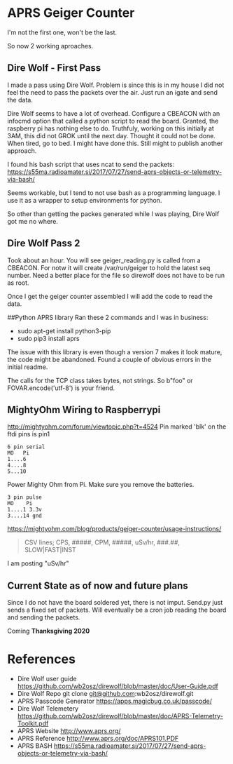 # APRS Geiger Counter
I'm not the first one, won't be the last. 

So now 2 working aproaches.

## Dire Wolf - First Pass
I made a pass using Dire Wolf. Problem is since this is in my house I did not feel 
the need to pass the packets over the air. Just run an igate and send the data. 

Dire Wolf seems to have a lot of overhead. Configure a CBEACON with an infocmd option that 
called a python script to read the board. Granted, the raspberry pi has nothing else to do.
Truthfuly, working on this initially at 3AM, this did not GROK until the next day. Thought 
it could not be done. When tired, go to bed. I might have done this. Still might to publish another approach.

I found his bash script that uses ncat to send the packets:
https://s55ma.radioamater.si/2017/07/27/send-aprs-objects-or-telemetry-via-bash/

Seems workable, but I tend to not use bash as a programming language. I use it as a wrapper to setup environments for 
python.

So other than getting the packes generated while I was playing, Dire Wolf got me no where.
## Dire Wolf Pass 2
Took about an hour.  You will see geiger_reading.py is called from a CBEACON.  For notw it will create /var/run/geiger to hold the latest seq number.  Need a better place for the file so direwolf does not have to be run as root.

Once I get the geiger counter assembled I will add the code to read the data.

##Python APRS library
Ran these 2 commands and I was in business:
* sudo apt-get install python3-pip
* sudo pip3 install aprs

The issue with this library is even though a version 7 makes it look mature, the code might be abandoned.
Found a couple of obvious errors in the initial readme.

The calls for the TCP class takes bytes, not strings. So b"foo" or FOVAR.encode('utf-8') is your friend.

## MightyOhm Wiring to Raspberrypi
http://mightyohm.com/forum/viewtopic.php?t=4524
Pin marked 'blk' on the ftdi pins is pin1

```
6 pin serial
MO   Pi
1....6
4....8
5...10
```

Power Mighty Ohm from Pi.  Make sure you remove the batteries.
```
3 pin pulse
MO    Pi
1....1 3.3v
3....14 gnd
```


https://mightyohm.com/blog/products/geiger-counter/usage-instructions/
> CSV lines;  CPS, #####, CPM, #####, uSv/hr, ###.##, SLOW|FAST|INST

I am posting "uSv/hr"

## Current State as of now and future plans
Since I do not have the board soldered yet, there is not imput. Send.py just sends a fixed set of packets.
Will eventually be a cron job reading the board and sending the packets.

Coming **Thanksgiving 2020**


# References
* Dire Wolf user guide https://github.com/wb2osz/direwolf/blob/master/doc/User-Guide.pdf
* Dire Wolf Repo git clone git@github.com:wb2osz/direwolf.git
* APRS Passcode Generator https://apps.magicbug.co.uk/passcode/
* Dire Wolf Telemetery https://github.com/wb2osz/direwolf/blob/master/doc/APRS-Telemetry-Toolkit.pdf
* APRS Website http://www.aprs.org/
* APRS Reference http://www.aprs.org/doc/APRS101.PDF
* APRS BASH https://s55ma.radioamater.si/2017/07/27/send-aprs-objects-or-telemetry-via-bash/
